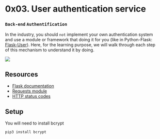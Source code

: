 # 0x03. User authentication service
### `Back-end` `Authentification`

In the industry, you should `not` implement your own authentication system and use a module or framework that doing it for you (like in Python-Flask: [Flask-User](https://flask-user.readthedocs.io/en/latest/)). Here, for the learning purpose, we will walk through each step of this mechanism to understand it by doing.

![](https://s3.amazonaws.com/alx-intranet.hbtn.io/uploads/medias/2019/12/4cb3c8c607afc1d1582d.jpg?X-Amz-Algorithm=AWS4-HMAC-SHA256&X-Amz-Credential=AKIARDDGGGOUSBVO6H7D%2F20240426%2Fus-east-1%2Fs3%2Faws4_request&X-Amz-Date=20240426T134704Z&X-Amz-Expires=86400&X-Amz-SignedHeaders=host&X-Amz-Signature=a6a6cb487e1a0460f89f3b8cbf2e4b8275a5faedcd207979680b04942e0adc96)

## Resources
* [Flask documentation](https://flask.palletsprojects.com/en/1.1.x/quickstart/)
* [Requests module](https://requests.kennethreitz.org/en/latest/user/quickstart/)
* [HTTP status codes](https://www.w3.org/Protocols/rfc2616/rfc2616-sec10.html)

## Setup
You will need to install bcrypt
```
pip3 install bcrypt
```
